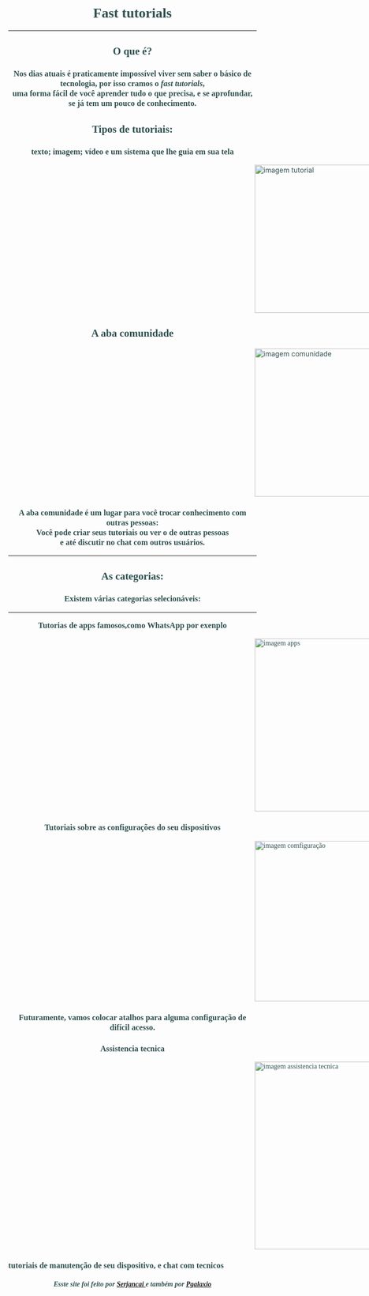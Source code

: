 <html> 
 
<!-- Site do app conseito feito para o projeto turing  -->

 <head> 

  <title>fast tutorials</title> 


 </head> 
<!-- o que é  -->
<body text= "#2F4F4F" background= "https://www.ploomes.com/images/growth.jpeg"> 

<h1 align="center"> <font face= "Perpetua"> Fast tutorials </font> </h1><hr /> 

<h2 align="center"> <font face= "Perpetua"> O que é? </font> </h1>
<h3 align="center"> <font face= "Perpetua"> Nos dias atuais é praticamente impossível viver sem saber o básico de tecnologia, por isso cramos o <i>fast tutorials</i>,<br/> uma forma fácil de você aprender tudo o que precisa, e se aprofundar, se já tem um pouco de conhecimento. </font> </h3> 
<!-- tipos de tutorial -->
<h2 align="center"> <font face= "Perpetua"> Tipos de tutoriais: </font> </h2> 

<h3 align="center"> <font face= "Perpetua">  texto; imagem; vídeo e um sistema que lhe guia em sua tela </font> </h3>  

<img src="https://techrev.me/wp-content/uploads/2019/09/cropped-how-to-make-tutorial-videos-1600x768.jpg" alt="imagem tutorial" title="tutorial" width="300" hspace="500"> 
<!--  a aba comunidade -->

 

<h2 align="center"> <font face= "Perpetua"> A aba comunidade</font></h2>

<img src="https://www.questionpro.com/blog/wp-content/uploads/2020/04/4575-768x439.jpg" alt="imagem comunidade" title="comunidade" width="300" hspace="500">


<h3 align="center"> <font face= "Perpetua"> A aba comunidade é um lugar para você trocar conhecimento com outras pessoas:<br /> Você pode criar seus tutoriais ou ver o de outras pessoas <br > e até discutir no chat com outros usuários. </font> </h2>  <hr />
 
 <h2 align="center"> <font face= "Perpetua"> As categorias: </h3> 
<!-- categorias   -->
  <h3 align="center"> <font face= "Perpetua">  Existem várias categorias selecionáveis: <hr /> Tutorias de apps famosos,como WhatsApp por exenplo </h3> 

<img src="https://www.radiosaojosefm.com.br/files/2019/09/android.jpg" alt="imagem apps" title="apps famosos" width="350" hspace="500">  
<!-- Aba comfigurações -->

   <h3 align="center"> <font face= "Perpetua"> Tutoriais sobre as configurações do seu dispositivos </h3> 
   
   <img src="https://codigofonte.com.br/wp-content/uploads/2015/08/Configuracoes1.jpg" alt="imagem comfiguração" title="comfigurações" width="325" hspace="500"> 
   
   <h3 align="center"> <font face= "Perpetua"> Futuramente, vamos colocar atalhos para alguma configuração de difícil acesso. </h3>  
<!--  asistencia técnica -->
  <h3 align="center"> <font face= "Perpetua"> Assistencia tecnica </h3> 
 
   <img src="https://www.vtekassistencia.com.br/site/wp-content/uploads/2017/10/ref_b_vtek_site_banner_reparo_avan%C3%A7ado_1920x1080px.png" alt="imagem assistencia tecnica" title="cassistencia tecnica" width="380" hspace="500"> 
   
   <h3 aling="center"> tutoriais de manutenção de seu dispositivo, e chat com tecnicos </h3>


<h5 align= "center"> Esste site foi feito por <a href= "https://github.com/Serjancai"> Serjancai </a> e também por <a href= "https://github.com/PGalaxio"> Pgalaxio </a> </h5> 




</body>

 

<!-- app por serjancai,Pgalaxio e Gui  -->
<!-- Códico por serjancai e Pgalaxio -->
<!--hospedado e progamado em github   -->






</html>

